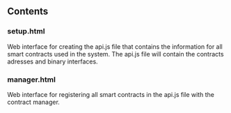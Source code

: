 ## Contents

### setup.html
Web interface for creating the api.js file that contains the information for all smart contracts used in the system.
The api.js file will contain the contracts adresses and binary interfaces.

### manager.html
Web interface for registering all smart contracts in the api.js file with the contract manager.